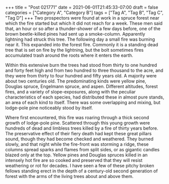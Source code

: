 +++
title = "Post 021771"
date = 2021-06-01T21:45:33-07:00
draft = false
categories = ["Category A", "Category B"]
tags = ["Tag A", "Tag B", "Tag C", "Tag D"]
+++
Two prospectors were found at work in a spruce forest near which the fire started but which it did not reach for a week. These men said that, an hour or so after a thunder-shower of a few days before, one of the brown beetle-killed pines had sent up a smoke-column. Apparently lightning had struck this tree. The following day a small fire was burning near it. This expanded into the forest fire. Commonly it is a standing dead tree that is set on fire by the lightning, but the bolt sometimes fires accumulated trash around the roots where it enters the earth.

Within this extensive burn the trees had stood from thirty to one hundred and forty feet high and from two hundred to three thousand to the acre, and they were from thirty to four hundred and fifty years old. A majority were about two centuries old. The predominating kinds were yellow pine, Douglas spruce, Engelmann spruce, and aspen. Different altitudes, forest fires, and a variety of slope-exposures, along with the peculiar characteristics of each species, had distributed these in almost pure stands, an area of each kind to itself. There was some overlapping and mixing, but lodge-pole pine noticeably stood by itself.

Where first encountered, this fire was roaring through a thick second growth of lodge-pole pine. Scattered through this young growth were hundreds of dead and limbless trees killed by a fire of thirty years before. The preservative effect of their fiery death had kept these great pillars sound, though they had become checked and weathered. They burned slowly, and that night while the fire-front was storming a ridge, these columns spread sparks and flames from split sides, or as gigantic candles blazed only at the top. Yellow pines and Douglas spruces killed in an intensely hot fire are so cooked and preserved that they will resist weathering or rot for decades. I have seen a few of these pitchy broken fellows standing erect in the depth of a century-old second generation of forest with the arms of the living trees about and above them.

